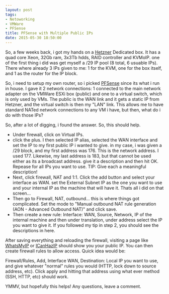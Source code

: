 ```yaml
---
layout: post
tags:
- Netoworking
- VMWare
- PFSense
title: PFSense with Multiple Public IPs 
date: 2015-05-30 18:50:00
---
```

So, a few weeks back, i got my hands on a [Hetzner][1] Dedicated box. It has a quad core Xeon, 32Gb ram, 3x3Tb hdds, RAID controller and KVMoIP. one of the first thing i did was get myself a /29 IP pool (8 total, 6 usuable IPs). There where already 3 IPs given to me: 1 for the KVM, one for the box itself, and 1 as the router for the IP block.

So, i need to setup my own router, so i picked [PFSense][2] since its what i run in house. I gave it 2 network connections: 1 connected to the main network adapter on the VMWare ESXi box (public) and one to a virtual switch, which is only used by VMs. The public is the WAN link and it gets a static IP from Hetzner, and the virtual switch is then my "LAN" link. This allows me to have standard NATed network connections to any VM i have, but then, what do i do with those IPs?

So, after a lot of digging, i found the answer. So, this should help.

* Under firewall, click on Virtual IPs.
* click the plus. I then selected IP alias, selected the WAN interface and set the IP to my first public IP i wanted to give. in my case, i was given a /29 block, and my first address was 176. This is the network address. I used 177. Likewise, my last address is 183, but that cannot be used either as its a broadcast address. give it a description and then hit OK. Repease for all IPs you want to use. TIP: Give each a meaningful description!
* Next, click firewall, NAT and 1:1. Click the add button and select your interface as WAN. set the External Subnet IP as the one you want to use and your internal IP as the machine that will have it. Thats all i did on that screen...
* Then go to Firewall, NAT, outbound... this is where things got complicated. Set the mode to "Manual outbound NAT rule generation (AON - Advanced Outbound NAT)" and click save. 
* Then create a new rule: Interface: WAN, Source, Network, IP of the internal machine and then under translation, under address select the IP you want to give it. If you followed my tip in step 2, you should see the descriptions in here.

After saving everything and reloading the firewall, visiting a page like [WhatsMyIP][3] or [ICanHazIP][4] should show you your public IP. You can then create firewall rules to allow access. Quick idea would be:

Firewall/Rules, Add, Interface WAN, Destination: Local IP you want to use, and give whatever "normal" rules you would (HTTP, lock down to source address, etc). Click apply and hitting that address using what ever method (SSH, HTTP, etc) should work. 

YMMV, but hopefully this helps! Any questions, leave a comment.

[1]:http://www.hetzner.de/en
[2]:http://www.pfsense.org
[3]:http://www.whatsmyip.org
[4]:http://icanhazip.com